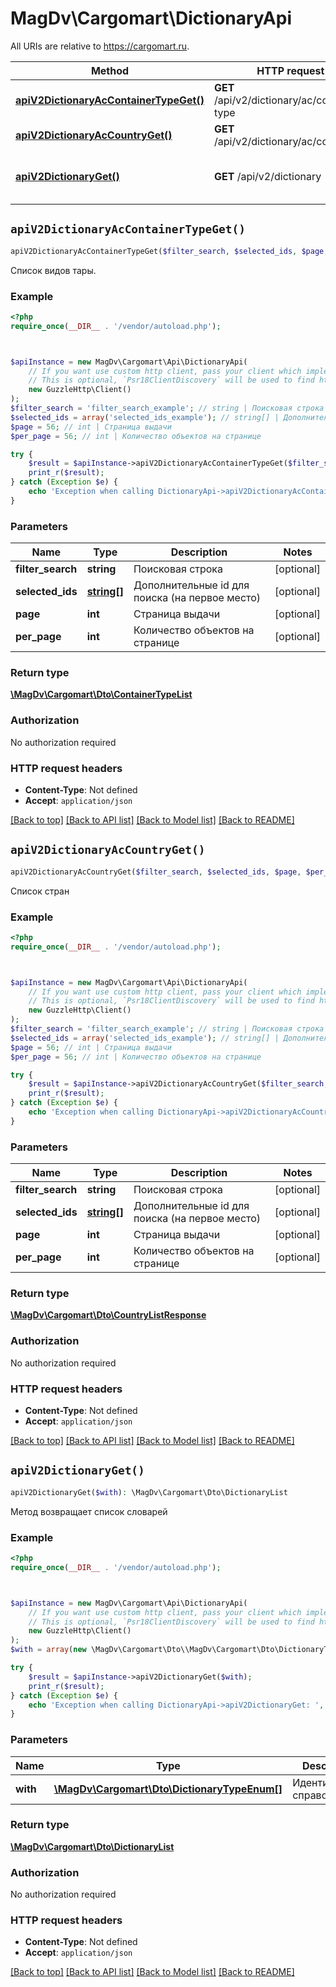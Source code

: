 # MagDv\Cargomart\DictionaryApi

All URIs are relative to https://cargomart.ru.

Method | HTTP request | Description
------------- | ------------- | -------------
[**apiV2DictionaryAcContainerTypeGet()**](DictionaryApi.md#apiV2DictionaryAcContainerTypeGet) | **GET** /api/v2/dictionary/ac/container-type | Список видов тары.
[**apiV2DictionaryAcCountryGet()**](DictionaryApi.md#apiV2DictionaryAcCountryGet) | **GET** /api/v2/dictionary/ac/country | Список стран
[**apiV2DictionaryGet()**](DictionaryApi.md#apiV2DictionaryGet) | **GET** /api/v2/dictionary | Метод возвращает список словарей


## `apiV2DictionaryAcContainerTypeGet()`

```php
apiV2DictionaryAcContainerTypeGet($filter_search, $selected_ids, $page, $per_page): \MagDv\Cargomart\Dto\ContainerTypeList
```

Список видов тары.

### Example

```php
<?php
require_once(__DIR__ . '/vendor/autoload.php');



$apiInstance = new MagDv\Cargomart\Api\DictionaryApi(
    // If you want use custom http client, pass your client which implements `Psr\Http\Client\ClientInterface`.
    // This is optional, `Psr18ClientDiscovery` will be used to find http client. For instance `GuzzleHttp\Client` implements that interface
    new GuzzleHttp\Client()
);
$filter_search = 'filter_search_example'; // string | Поисковая строка
$selected_ids = array('selected_ids_example'); // string[] | Дополнительные id для поиска (на первое место)
$page = 56; // int | Страница выдачи
$per_page = 56; // int | Количество объектов на странице

try {
    $result = $apiInstance->apiV2DictionaryAcContainerTypeGet($filter_search, $selected_ids, $page, $per_page);
    print_r($result);
} catch (Exception $e) {
    echo 'Exception when calling DictionaryApi->apiV2DictionaryAcContainerTypeGet: ', $e->getMessage(), PHP_EOL;
}
```

### Parameters

Name | Type | Description  | Notes
------------- | ------------- | ------------- | -------------
 **filter_search** | **string**| Поисковая строка | [optional]
 **selected_ids** | [**string[]**](../Model/string.md)| Дополнительные id для поиска (на первое место) | [optional]
 **page** | **int**| Страница выдачи | [optional]
 **per_page** | **int**| Количество объектов на странице | [optional]

### Return type

[**\MagDv\Cargomart\Dto\ContainerTypeList**](../Model/ContainerTypeList.md)

### Authorization

No authorization required

### HTTP request headers

- **Content-Type**: Not defined
- **Accept**: `application/json`

[[Back to top]](#) [[Back to API list]](../../README.md#endpoints)
[[Back to Model list]](../../README.md#models)
[[Back to README]](../../README.md)

## `apiV2DictionaryAcCountryGet()`

```php
apiV2DictionaryAcCountryGet($filter_search, $selected_ids, $page, $per_page): \MagDv\Cargomart\Dto\CountryListResponse
```

Список стран

### Example

```php
<?php
require_once(__DIR__ . '/vendor/autoload.php');



$apiInstance = new MagDv\Cargomart\Api\DictionaryApi(
    // If you want use custom http client, pass your client which implements `Psr\Http\Client\ClientInterface`.
    // This is optional, `Psr18ClientDiscovery` will be used to find http client. For instance `GuzzleHttp\Client` implements that interface
    new GuzzleHttp\Client()
);
$filter_search = 'filter_search_example'; // string | Поисковая строка
$selected_ids = array('selected_ids_example'); // string[] | Дополнительные id для поиска (на первое место)
$page = 56; // int | Страница выдачи
$per_page = 56; // int | Количество объектов на странице

try {
    $result = $apiInstance->apiV2DictionaryAcCountryGet($filter_search, $selected_ids, $page, $per_page);
    print_r($result);
} catch (Exception $e) {
    echo 'Exception when calling DictionaryApi->apiV2DictionaryAcCountryGet: ', $e->getMessage(), PHP_EOL;
}
```

### Parameters

Name | Type | Description  | Notes
------------- | ------------- | ------------- | -------------
 **filter_search** | **string**| Поисковая строка | [optional]
 **selected_ids** | [**string[]**](../Model/string.md)| Дополнительные id для поиска (на первое место) | [optional]
 **page** | **int**| Страница выдачи | [optional]
 **per_page** | **int**| Количество объектов на странице | [optional]

### Return type

[**\MagDv\Cargomart\Dto\CountryListResponse**](../Model/CountryListResponse.md)

### Authorization

No authorization required

### HTTP request headers

- **Content-Type**: Not defined
- **Accept**: `application/json`

[[Back to top]](#) [[Back to API list]](../../README.md#endpoints)
[[Back to Model list]](../../README.md#models)
[[Back to README]](../../README.md)

## `apiV2DictionaryGet()`

```php
apiV2DictionaryGet($with): \MagDv\Cargomart\Dto\DictionaryList
```

Метод возвращает список словарей

### Example

```php
<?php
require_once(__DIR__ . '/vendor/autoload.php');



$apiInstance = new MagDv\Cargomart\Api\DictionaryApi(
    // If you want use custom http client, pass your client which implements `Psr\Http\Client\ClientInterface`.
    // This is optional, `Psr18ClientDiscovery` will be used to find http client. For instance `GuzzleHttp\Client` implements that interface
    new GuzzleHttp\Client()
);
$with = array(new \MagDv\Cargomart\Dto\\MagDv\Cargomart\Dto\DictionaryTypeEnum()); // \MagDv\Cargomart\Dto\DictionaryTypeEnum[] | Идентификатор справочника

try {
    $result = $apiInstance->apiV2DictionaryGet($with);
    print_r($result);
} catch (Exception $e) {
    echo 'Exception when calling DictionaryApi->apiV2DictionaryGet: ', $e->getMessage(), PHP_EOL;
}
```

### Parameters

Name | Type | Description  | Notes
------------- | ------------- | ------------- | -------------
 **with** | [**\MagDv\Cargomart\Dto\DictionaryTypeEnum[]**](../Model/\MagDv\Cargomart\Dto\DictionaryTypeEnum.md)| Идентификатор справочника | [optional]

### Return type

[**\MagDv\Cargomart\Dto\DictionaryList**](../Model/DictionaryList.md)

### Authorization

No authorization required

### HTTP request headers

- **Content-Type**: Not defined
- **Accept**: `application/json`

[[Back to top]](#) [[Back to API list]](../../README.md#endpoints)
[[Back to Model list]](../../README.md#models)
[[Back to README]](../../README.md)
